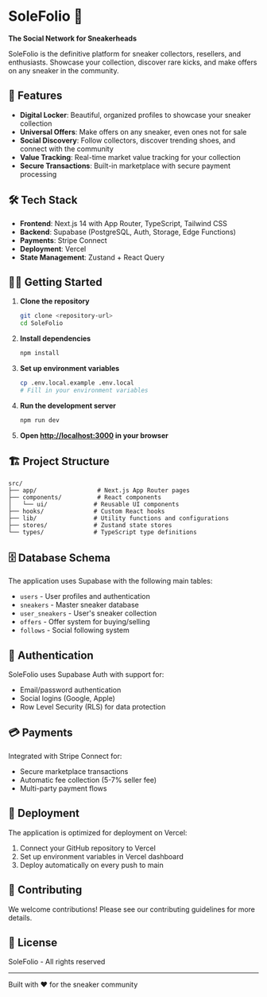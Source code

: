 # SoleFolio 👟

**The Social Network for Sneakerheads**

SoleFolio is the definitive platform for sneaker collectors, resellers, and enthusiasts. Showcase your collection, discover rare kicks, and make offers on any sneaker in the community.

## 🚀 Features

- **Digital Locker**: Beautiful, organized profiles to showcase your sneaker collection
- **Universal Offers**: Make offers on any sneaker, even ones not for sale
- **Social Discovery**: Follow collectors, discover trending shoes, and connect with the community
- **Value Tracking**: Real-time market value tracking for your collection
- **Secure Transactions**: Built-in marketplace with secure payment processing

## 🛠 Tech Stack

- **Frontend**: Next.js 14 with App Router, TypeScript, Tailwind CSS
- **Backend**: Supabase (PostgreSQL, Auth, Storage, Edge Functions)
- **Payments**: Stripe Connect
- **Deployment**: Vercel
- **State Management**: Zustand + React Query

## 🏃‍♂️ Getting Started

1. **Clone the repository**
   ```bash
   git clone <repository-url>
   cd SoleFolio
   ```

2. **Install dependencies**
   ```bash
   npm install
   ```

3. **Set up environment variables**
   ```bash
   cp .env.local.example .env.local
   # Fill in your environment variables
   ```

4. **Run the development server**
   ```bash
   npm run dev
   ```

5. **Open [http://localhost:3000](http://localhost:3000) in your browser**

## 🏗 Project Structure

```
src/
├── app/                 # Next.js App Router pages
├── components/          # React components
│   └── ui/             # Reusable UI components
├── hooks/              # Custom React hooks
├── lib/                # Utility functions and configurations
├── stores/             # Zustand state stores
└── types/              # TypeScript type definitions
```

## 🗄 Database Schema

The application uses Supabase with the following main tables:
- `users` - User profiles and authentication
- `sneakers` - Master sneaker database
- `user_sneakers` - User's sneaker collection
- `offers` - Offer system for buying/selling
- `follows` - Social following system

## 🔐 Authentication

SoleFolio uses Supabase Auth with support for:
- Email/password authentication
- Social logins (Google, Apple)
- Row Level Security (RLS) for data protection

## 💳 Payments

Integrated with Stripe Connect for:
- Secure marketplace transactions
- Automatic fee collection (5-7% seller fee)
- Multi-party payment flows

## 🚀 Deployment

The application is optimized for deployment on Vercel:

1. Connect your GitHub repository to Vercel
2. Set up environment variables in Vercel dashboard
3. Deploy automatically on every push to main

## 🤝 Contributing

We welcome contributions! Please see our contributing guidelines for more details.

## 📄 License

SoleFolio - All rights reserved

---

Built with ❤️ for the sneaker community